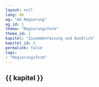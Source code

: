 ```yaml
---
layout: null
lang: de
ag: "AG Regierung"
ag_id: 1
thema: "Regierungsform"
thema_id: 1
kapitel: "Zusammenfassung und Ausblick"
kapitel_id: 5
permalink: false
tags:
- "Regierungsform"
---
```


## {{ kapitel }}
